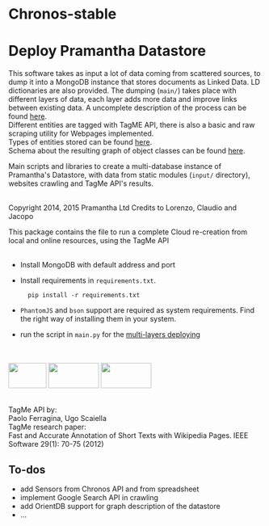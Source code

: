Chronos-stable
==========================

# Deploy Pramantha Datastore

This software takes as input a lot of data coming from scattered sources, to dump it into a MongoDB instance that stores documents as Linked Data. LD dictionaries are also provided. 
The dumping (`main/`) takes place with different layers of data, each layer adds more data and improve links between existing data. A uncomplete description of the process can be found [here](https://docs.google.com/document/d/1w5ndqSWiWaIzo4wlsJcfqQ2hOSaEyhf_w-u2nuxtNs0/edit?usp=sharing).<br/>
Different entities are tagged with TagME API, there is also a basic and raw scraping utility for Webpages implemented.<br/>
Types of entities stored can be found [here](https://github.com/SpaceAppsXploration/chronos-stable/blob/master/objectsapi/basicDocs.py).<br/>
Schema about the resulting graph of object classes can be found [here](https://docs.google.com/drawings/d/19YG8fZo_7n1roV97VRtT1lxmQMvtOAi9yAQKVuW5Ifc/edit?usp=sharing).<br/>


Main scripts and libraries to create a multi-database instance of Pramantha's Datastore, with data from static modules (`input/` directory), websites
crawling and TagMe API's results.
<br/><br/>

Copyright 2014, 2015 Pramantha Ltd
Credits to Lorenzo, Claudio and Jacopo

This package contains the file to run a complete Cloud re-creation from local and online resources, using
the TagMe API
<br/><br/>

* Install MongoDB with default address and port

* Install requirements in `requirements.txt`.

        pip install -r requirements.txt

* `PhantomJS` and `bson` support are required as system requirements. Find the right way of installing them in your system.<br/>
* run the script in `main.py` for the [multi-layers deploying](https://github.com/SpaceAppsXploration/StartPramanthaUp/wiki/Multi-layers-deployments-for-Linked-Data-with-MongoDB)

<br/><br/>
<img src="http://www.faviki.com/img/dbpedia_powered.gif" height="50" width="75" >
<img src="http://acube.di.unipi.it/wp-content/uploads/2011/07/powered_by_tagme.png" height="50" width="100" >
<img src="https://raw.githubusercontent.com/BlackPearSw/fhirball/master/res/branding/mongodb-powered-by-badge-white.jpg" height="50" width="100" >
<br/><br/>

TagMe API by:<br/>
Paolo Ferragina, Ugo Scaiella<br/>
TagMe research paper:<br/>
Fast and Accurate Annotation of Short Texts with Wikipedia Pages. IEEE Software 29(1): 70-75 (2012)



## To-dos

* add Sensors from Chronos API and from spreadsheet
* implement Google Search API in crawling
* add OrientDB support for graph description of the datastore
* ...
